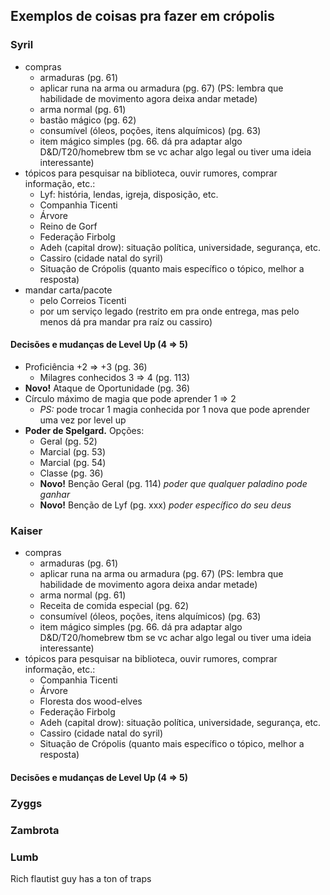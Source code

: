 ## Exemplos de coisas pra fazer em crópolis

### Syril
- compras
	- armaduras (pg. 61)
	- aplicar runa na arma ou armadura (pg. 67) (PS: lembra que habilidade de movimento agora deixa andar metade)
	- arma normal (pg. 61)
	- bastão mágico (pg. 62)
	- consumível (óleos, poções, itens alquímicos) (pg. 63)
	- item mágico simples (pg. 66. dá pra adaptar algo D&D/T20/homebrew tbm se vc achar algo legal ou tiver uma ideia interessante)
- tópicos para pesquisar na biblioteca, ouvir rumores, comprar informação, etc.:
	- Lyf: história, lendas, igreja, disposição, etc.
	- Companhia Ticenti
	- Árvore
	- Reino de Gorf
	- Federação Firbolg
	- Adeh (capital drow): situação política, universidade, segurança, etc.
	- Cassiro (cidade natal do syril)
	- Situação de Crópolis (quanto mais específico o tópico, melhor a resposta)
- mandar carta/pacote
	- pelo Correios Ticenti
	- por um serviço legado (restrito em pra onde entrega, mas pelo menos dá pra mandar pra raíz ou cassiro)

#### Decisões e mudanças de Level Up (4 => 5)
- Proficiência +2 => +3 (pg. 36)
	- Milagres conhecidos 3 => 4 (pg. 113)
- **Novo!** Ataque de Oportunidade (pg. 36)
- Círculo máximo de magia que pode aprender 1 => 2
	- *PS:* pode trocar 1 magia conhecida por 1 nova que pode aprender uma vez por level up
- **Poder de Spelgard.** Opções:
	- Geral (pg. 52)
	- Marcial (pg. 53)
	- Marcial (pg. 54)
	- Classe (pg. 36)
	- **Novo!** Benção Geral (pg. 114) _poder que qualquer paladino pode ganhar_
	- **Novo!** Benção de Lyf (pg. xxx) _poder específico do seu deus_

### Kaiser

- compras
	- armaduras (pg. 61)
	- aplicar runa na arma ou armadura (pg. 67) (PS: lembra que habilidade de movimento agora deixa andar metade)
	- arma normal (pg. 61)
	- Receita de comida especial (pg. 62)
	- consumível (óleos, poções, itens alquímicos) (pg. 63)
	- item mágico simples (pg. 66. dá pra adaptar algo D&D/T20/homebrew tbm se vc achar algo legal ou tiver uma ideia interessante)
- tópicos para pesquisar na biblioteca, ouvir rumores, comprar informação, etc.:
	- Companhia Ticenti
	- Árvore
	- Floresta dos wood-elves
	- Federação Firbolg
	- Adeh (capital drow): situação política, universidade, segurança, etc.
	- Cassiro (cidade natal do syril)
	- Situação de Crópolis (quanto mais específico o tópico, melhor a resposta)

#### Decisões e mudanças de Level Up (4 => 5)

### Zyggs


### Zambrota



### Lumb


Rich flautist guy has a ton of traps